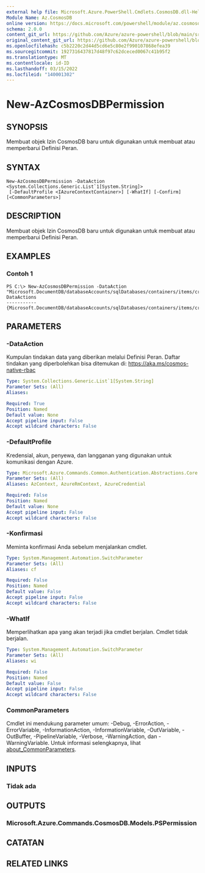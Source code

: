 ```yaml
---
external help file: Microsoft.Azure.PowerShell.Cmdlets.CosmosDB.dll-Help.xml
Module Name: Az.CosmosDB
online version: https://docs.microsoft.com/powershell/module/az.cosmosdb/new-azcosmosdbpermission
schema: 2.0.0
content_git_url: https://github.com/Azure/azure-powershell/blob/main/src/CosmosDB/CosmosDB/help/New-AzCosmosDBPermission.md
original_content_git_url: https://github.com/Azure/azure-powershell/blob/main/src/CosmosDB/CosmosDB/help/New-AzCosmosDBPermission.md
ms.openlocfilehash: c5b2220c2d44d5cd6e5c80e2f990107868efea39
ms.sourcegitcommit: 1927316437817d48f97c62dceced0067c41b95f2
ms.translationtype: MT
ms.contentlocale: id-ID
ms.lasthandoff: 03/15/2022
ms.locfileid: "140001302"
---
```

# New-AzCosmosDBPermission

## SYNOPSIS
Membuat objek Izin CosmosDB baru untuk digunakan untuk membuat atau memperbarui Definisi Peran.

## SYNTAX

```
New-AzCosmosDBPermission -DataAction <System.Collections.Generic.List`1[System.String]>
 [-DefaultProfile <IAzureContextContainer>] [-WhatIf] [-Confirm] [<CommonParameters>]
```

## DESCRIPTION
Membuat objek Izin CosmosDB baru untuk digunakan untuk membuat atau memperbarui Definisi Peran.

## EXAMPLES

### Contoh 1
```
PS C:\> New-AzCosmosDBPermission -DataAction "Microsoft.DocumentDB/databaseAccounts/sqlDatabases/containers/items/create"
DataActions
-----------
{Microsoft.DocumentDB/databaseAccounts/sqlDatabases/containers/items/create}
```

## PARAMETERS

### -DataAction
Kumpulan tindakan data yang diberikan melalui Definisi Peran. Daftar tindakan yang diperbolehkan bisa ditemukan di: https://aka.ms/cosmos-native-rbac

```yaml
Type: System.Collections.Generic.List`1[System.String]
Parameter Sets: (All)
Aliases:

Required: True
Position: Named
Default value: None
Accept pipeline input: False
Accept wildcard characters: False
```

### -DefaultProfile
Kredensial, akun, penyewa, dan langganan yang digunakan untuk komunikasi dengan Azure.

```yaml
Type: Microsoft.Azure.Commands.Common.Authentication.Abstractions.Core.IAzureContextContainer
Parameter Sets: (All)
Aliases: AzContext, AzureRmContext, AzureCredential

Required: False
Position: Named
Default value: None
Accept pipeline input: False
Accept wildcard characters: False
```

### -Konfirmasi
Meminta konfirmasi Anda sebelum menjalankan cmdlet.

```yaml
Type: System.Management.Automation.SwitchParameter
Parameter Sets: (All)
Aliases: cf

Required: False
Position: Named
Default value: False
Accept pipeline input: False
Accept wildcard characters: False
```

### -WhatIf
Memperlihatkan apa yang akan terjadi jika cmdlet berjalan.
Cmdlet tidak berjalan.

```yaml
Type: System.Management.Automation.SwitchParameter
Parameter Sets: (All)
Aliases: wi

Required: False
Position: Named
Default value: False
Accept pipeline input: False
Accept wildcard characters: False
```

### CommonParameters
Cmdlet ini mendukung parameter umum: -Debug, -ErrorAction, -ErrorVariable, -InformationAction, -InformationVariable, -OutVariable, -OutBuffer, -PipelineVariable, -Verbose, -WarningAction, dan -WarningVariable. Untuk informasi selengkapnya, lihat [about_CommonParameters](http://go.microsoft.com/fwlink/?LinkID=113216).

## INPUTS

### Tidak ada
## OUTPUTS

### Microsoft.Azure.Commands.CosmosDB.Models.PSPermission
## CATATAN

## RELATED LINKS
